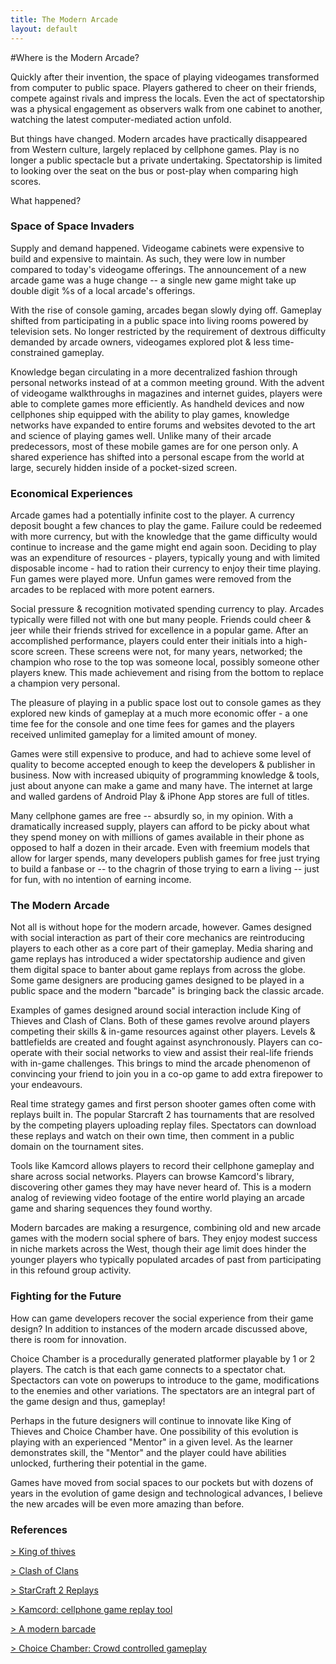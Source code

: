 ```yaml
---
title: The Modern Arcade
layout: default
---
```


#Where is the Modern Arcade?

Quickly after their invention, the space of playing videogames transformed from computer to public space. Players gathered to cheer on their friends, compete against rivals and impress the locals. Even the act of spectatorship was a physical engagement as observers walk from one cabinet to another, watching the latest computer-mediated action unfold.

But things have changed. Modern arcades have practically disappeared from Western culture, largely replaced by cellphone games. Play is no longer a public spectacle but a private undertaking. Spectatorship is limited to looking over the seat on the bus or post-play when comparing high scores. 

What happened?

### Space of Space Invaders

Supply and demand happened. Videogame cabinets were expensive to build and expensive to maintain. As such, they were low in number compared to today's videogame offerings. The announcement of a new arcade game was a huge change -- a single new game might take up double digit %s of a local arcade's offerings.

With the rise of console gaming, arcades began slowly dying off. Gameplay shifted from participating in a public space into living rooms powered by television sets. No longer restricted by the requirement of dextrous difficulty demanded by arcade owners, videogames explored plot & less time-constrained gameplay.

Knowledge began circulating in a more decentralized fashion through personal networks instead of at a common meeting ground. With the advent of videogame walkthroughs in magazines and internet guides, players were able to complete games more efficiently. As handheld devices and now cellphones ship equipped with the ability to play games, knowledge networks have expanded to entire forums and websites devoted to the art and science of playing games well. Unlike many of their arcade predecessors, most of these mobile games are for one person only. A shared experience has shifted into a personal escape from the world at large, securely hidden inside of a pocket-sized screen.

### Economical Experiences

Arcade games had a potentially infinite cost to the player. A currency deposit bought a few chances to play the game. Failure could be redeemed with more currency, but with the knowledge that the game difficulty would continue to increase and the game might end again soon. Deciding to play was an expenditure of resources - players, typically young and with limited disposable income - had to ration their currency to enjoy their time playing. Fun games were played more. Unfun games were removed from the arcades to be replaced with more potent earners.

Social pressure & recognition motivated spending currency to play. Arcades typically were filled not with one but many people. Friends could cheer & jeer while their friends strived for excellence in a popular game. After an accomplished performance, players could enter their initials into a high-score screen. These screens were not, for many years, networked; the champion who rose to the top was someone local, possibly someone other players knew. This made achievement and rising from the bottom to replace a champion very personal.

The pleasure of playing in a public space lost out to console games as they explored new kinds of gameplay at a much more economic offer - a one time fee for the console and one time fees for games and the players received unlimited gameplay for a limited amount of money.

Games were still expensive to produce, and had to achieve some level of quality to become accepted enough to keep the developers & publisher in business. Now with increased ubiquity of programming knowledge & tools, just about anyone can make a game and many have. The internet at large and walled gardens of Android Play & iPhone App stores are full of titles.

Many cellphone games are free -- absurdly so, in my opinion. With a dramatically increased supply, players can afford to be picky about what they spend money on with millions of games available in their phone as opposed to half a dozen in their arcade. Even with freemium models that allow for larger spends, many developers publish games for free just trying to build a fanbase or -- to the chagrin of those trying to earn a living -- just for fun, with no intention of earning income.

### The Modern Arcade

Not all is without hope for the modern arcade, however. Games designed with social interaction as part of their core mechanics are reintroducing players to each other as a core part of their gameplay. Media sharing and game replays has introduced a wider spectatorship audience and given them digital space to banter about game replays from across the globe. Some game designers are producing games designed to be played in a public space and the modern "barcade" is bringing back the classic arcade.

Examples of games designed around social interaction include King of Thieves and Clash of Clans. Both of these games revolve around players competing their skills & in-game resources against other players. Levels & battlefields are created and fought against asynchronously. Players can co-operate with their social networks to view and assist their real-life friends with in-game challenges. This brings to mind the arcade phenomenon of convincing your friend to join you in a co-op game to add extra firepower to your endeavours.

Real time strategy games and first person shooter games often come with replays built in. The popular Starcraft 2 has tournaments that are resolved by the competing players uploading replay files. Spectators can download these replays and watch on their own time, then comment in a public domain on the tournament sites.

Tools like Kamcord allows players to record their cellphone gameplay and share across social networks. Players can browse Kamcord's library, discovering other games they may have never heard of. This is a modern analog of reviewing video footage of the entire world playing an arcade game and sharing sequences they found worthy.

Modern barcades are making a resurgence, combining old and new arcade games with the modern social sphere of bars. They enjoy modest success in niche markets across the West, though their age limit does hinder the younger players who typically populated arcades of past from participating in this refound group activity.

### Fighting for the Future

How can game developers recover the social experience from their game design? In addition to instances of the modern arcade discussed above, there is room for innovation.

Choice Chamber is a procedurally generated platformer playable by 1 or 2 players. The catch is that each game connects to a spectator chat. Spectactors can vote on powerups to introduce to the game, modifications to the enemies and other variations. The spectators are an integral part of the game design and thus, gameplay!

Perhaps in the future designers will continue to innovate like King of Thieves and Choice Chamber have. One possibility of this evolution is playing with an experienced "Mentor" in a given level. As the learner demonstrates skill, the "Mentor" and the player could have abilities unlocked, furthering their potential in the game.

Games have moved from social spaces to our pockets but with dozens of years in the evolution of game design and technological advances, I believe the new arcades will be even more amazing than before.

### References

[> King of thives](http://www.kingofthieves.com/)

[> Clash of Clans](http://clashofclans.com/)

[> StarCraft 2 Replays](http://www.sc2win.com/)

[> Kamcord: cellphone game replay tool](https://kamcord.com)

[> A modern barcade](/babycastles/index.html)

[> Choice Chamber: Crowd controlled gameplay](http://choicechamber.com/)